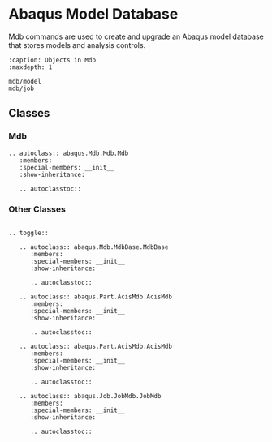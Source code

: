 # Abaqus Model Database

Mdb commands are used to create and upgrade an Abaqus model database that stores models and analysis controls.

```{toctree}
:caption: Objects in Mdb
:maxdepth: 1

mdb/model
mdb/job
```

## Classes

### Mdb

```{eval-rst}
.. autoclass:: abaqus.Mdb.Mdb.Mdb
   :members:
   :special-members: __init__
   :show-inheritance:

   .. autoclasstoc::
```

### Other Classes

```{eval-rst}

.. toggle::

   .. autoclass:: abaqus.Mdb.MdbBase.MdbBase
      :members:
      :special-members: __init__
      :show-inheritance:

      .. autoclasstoc::

   .. autoclass:: abaqus.Part.AcisMdb.AcisMdb
      :members:
      :special-members: __init__
      :show-inheritance:

      .. autoclasstoc::

   .. autoclass:: abaqus.Part.AcisMdb.AcisMdb
      :members:
      :special-members: __init__
      :show-inheritance:

      .. autoclasstoc::

   .. autoclass:: abaqus.Job.JobMdb.JobMdb
      :members:
      :special-members: __init__
      :show-inheritance:

      .. autoclasstoc::
```
